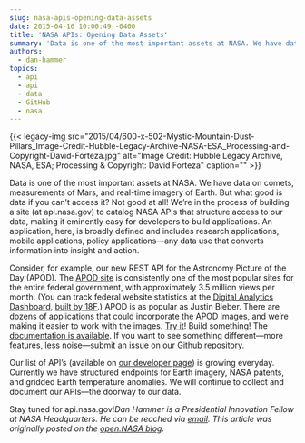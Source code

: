 ```yaml
---
slug: nasa-apis-opening-data-assets
date: 2015-04-16 10:00:49 -0400
title: 'NASA APIs: Opening Data Assets'
summary: 'Data is one of the most important assets at NASA. We have data on comets, measurements of Mars, and real-time imagery of Earth. But what good is data if you can’t access it? Not good at all! We’re in the process of building a site (at api.nasa.gov) to catalog NASA APIs that structure access to'
authors:
  - dan-hammer
topics:
  - api
  - api
  - data
  - GitHub
  - nasa
---
```


{{< legacy-img src="2015/04/600-x-502-Mystic-Mountain-Dust-Pillars\_Image-Credit-Hubble-Legacy-Archive-NASA-ESA\_Processing-and-Copyright-David-Forteza.jpg" alt="Image Credit: Hubble Legacy Archive, NASA, ESA; Processing & Copyright: David Forteza" caption="" >}} 

Data is one of the most important assets at NASA. We have data on comets, measurements of Mars, and real-time imagery of Earth. But what good is data if you can’t access it? Not good at all! We’re in the process of building a site (at api.nasa.gov) to catalog NASA APIs that structure access to our data, making it eminently easy for developers to build applications. An application, here, is broadly defined and includes research applications, mobile applications, policy applications—any data use that converts information into insight and action.

Consider, for example, our new REST API for the Astronomy Picture of the Day (APOD). The [APOD site](http://apod.nasa.gov/apod/astropix.html) is consistently one of the most popular sites for the entire federal government, with approximately 3.5 million views per month. (You can track federal website statistics at the [Digital Analytics Dashboard](https://analytics.usa.gov/), [built by 18F](https://github.com/GSA/analytics.usa.gov/graphs/contributors).) APOD is as popular as Justin Bieber. There are dozens of applications that could incorporate the APOD images, and we’re making it easier to work with the images. [Try it](https://api.data.gov/nasa/planetary/apod?concept_tags=True&date=2015-03-05&api_key=DEMO_KEY)! Build something! The [documentation is available](https://data.nasa.gov/developer/external/planetary/#apod). If you want to see something different—more features, less noise—submit an issue on [our Github repository](https://github.com/nasa/api-docs).

Our list of API’s (available on [our developer page](https://data.nasa.gov/developer)) is growing everyday. Currently we have structured endpoints for Earth imagery, NASA patents, and gridded Earth temperature anomalies. We will continue to collect and document our APIs—the doorway to our data.

Stay tuned for api.nasa.gov!_Dan Hammer is a Presidential Innovation Fellow at NASA Headquarters. He can be reached via [email](mailto:daniel.s.hammer@nasa.gov)._
_This article was originally posted on the [open.NASA blog](http://open.nasa.gov/blog/2015/04/13/nasa-apis/)._